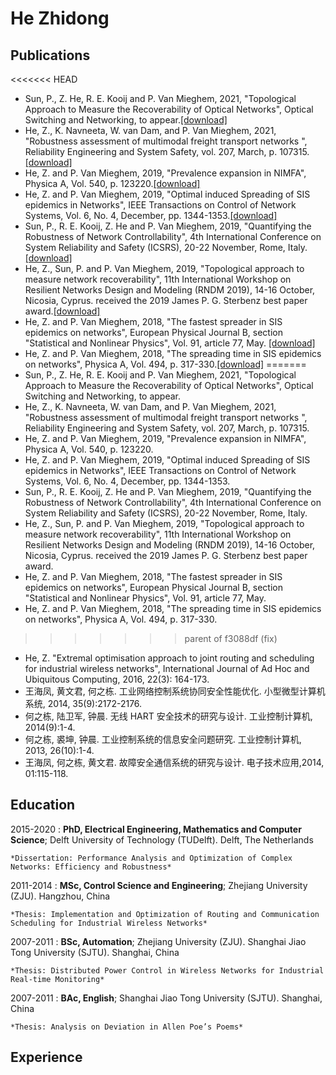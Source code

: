 He Zhidong
============


Publications
---------
<<<<<<< HEAD
- Sun, P., Z. He, R. E. Kooij and P. Van Mieghem, 2021, "Topological Approach to Measure the Recoverability of Optical Networks", Optical Switching and Networking, to appear.[[download]]([url](https://www.nas.ewi.tudelft.nl/people/Piet/papers/Optical_Switching_Networking2021_Recoverablity.pdf))
- He, Z., K. Navneeta, W. van Dam, and P. Van Mieghem, 2021, "Robustness assessment of multimodal freight transport networks ", Reliability Engineering and System Safety, vol. 207, March, p. 107315. [[download]]([url](https://www.nas.ewi.tudelft.nl/people/Piet/papers/RESS2020_Robustness_multimodal_freight_transport_networks.pdf))
- He, Z. and P. Van Mieghem, 2019, "Prevalence expansion in NIMFA", Physica A, Vol. 540, p. 123220.[[download]]([url](https://www.nas.ewi.tudelft.nl/people/Piet/papers/PhysicaA2019_Prevalence_expansion_NIMFA.pdf))
- He, Z. and P. Van Mieghem, 2019, "Optimal induced Spreading of SIS epidemics in Networks", IEEE Transactions on Control of Network Systems, Vol. 6, No. 4, December, pp. 1344-1353.[[download]]([url](https://www.nas.ewi.tudelft.nl/people/Piet/papers/IEEE_TCNS2018_Optimal_induced_SIS_spreading.pdf))
- Sun, P., R. E. Kooij, Z. He and P. Van Mieghem, 2019, "Quantifying the Robustness of Network Controllability", 4th International Conference on System Reliability and Safety (ICSRS), 20-22 November, Rome, Italy.[[download]](https://www.nas.ewi.tudelft.nl/people/Piet/papers/ICSRS2019_Robustness_Network_Controllability.pdf)
- He, Z., Sun, P. and P. Van Mieghem, 2019, "Topological approach to measure network recoverability", 11th International Workshop on Resilient Networks Design and Modeling (RNDM 2019), 14-16 October, Nicosia, Cyprus.
received the 2019 James P. G. Sterbenz best paper award.[[download]](https://www.nas.ewi.tudelft.nl/people/Piet/papers/RNDM2019_recoverability.pdf)
- He, Z. and P. Van Mieghem, 2018, "The fastest spreader in SIS epidemics on networks", European Physical Journal B, section "Statistical and Nonlinear Physics", Vol. 91, article 77, May. [[download]](https://www.nas.ewi.tudelft.nl/people/Piet/papers/EPJb2018_fastest_SIS_spreader.pdf)
- He, Z. and P. Van Mieghem, 2018, "The spreading time in SIS epidemics on networks", Physica A, Vol. 494, p. 317-330.[[download]](https://www.nas.ewi.tudelft.nl/people/Piet/papers/PhysicaA2017_SIS_spreading_time_networks.pdf)
=======
- Sun, P., Z. He, R. E. Kooij and P. Van Mieghem, 2021, "Topological Approach to Measure the Recoverability of Optical Networks", Optical Switching and Networking, to appear.
- He, Z., K. Navneeta, W. van Dam, and P. Van Mieghem, 2021, "Robustness assessment of multimodal freight transport networks ", Reliability Engineering and System Safety, vol. 207, March, p. 107315. 
- He, Z. and P. Van Mieghem, 2019, "Prevalence expansion in NIMFA", Physica A, Vol. 540, p. 123220.
- He, Z. and P. Van Mieghem, 2019, "Optimal induced Spreading of SIS epidemics in Networks", IEEE Transactions on Control of Network Systems, Vol. 6, No. 4, December, pp. 1344-1353.
- Sun, P., R. E. Kooij, Z. He and P. Van Mieghem, 2019, "Quantifying the Robustness of Network Controllability", 4th International Conference on System Reliability and Safety (ICSRS), 20-22 November, Rome, Italy.
- He, Z., Sun, P. and P. Van Mieghem, 2019, "Topological approach to measure network recoverability", 11th International Workshop on Resilient Networks Design and Modeling (RNDM 2019), 14-16 October, Nicosia, Cyprus.
received the 2019 James P. G. Sterbenz best paper award.
- He, Z. and P. Van Mieghem, 2018, "The fastest spreader in SIS epidemics on networks", European Physical Journal B, section "Statistical and Nonlinear Physics", Vol. 91, article 77, May. 
- He, Z. and P. Van Mieghem, 2018, "The spreading time in SIS epidemics on networks", Physica A, Vol. 494, p. 317-330.
>>>>>>> parent of f3088df (fix)
- He, Z. "Extremal optimisation approach to joint routing and scheduling for industrial wireless networks", International Journal of Ad Hoc and Ubiquitous Computing, 2016, 22(3): 164-173.
- 王海凤, 黄文君, 何之栋. 工业网络控制系统协同安全性能优化. 小型微型计算机系统, 2014, 35(9):2172-2176.
- 何之栋, 陆卫军, 钟晨. 无线 HART 安全技术的研究与设计. 工业控制计算机, 2014(9):1-4.
- 何之栋, 裘坤, 钟晨. 工业控制系统的信息安全问题研究. 工业控制计算机, 2013, 26(10):1-4.
- 王海凤, 何之栋, 黄文君. 故障安全通信系统的研究与设计. 电子技术应用,2014, 01:115-118.

Education
---------

2015-2020 
:   **PhD, Electrical Engineering, Mathematics and Computer Science**; Delft University of Technology (TUDelft). Delft, The Netherlands

    *Dissertation: Performance Analysis and Optimization of Complex Networks: Efficiency and Robustness*

2011-2014
:   **MSc, Control Science and Engineering**; Zhejiang University (ZJU). Hangzhou, China

    *Thesis: Implementation and Optimization of Routing and Communication Scheduling for Industrial Wireless Networks*

2007-2011
:   **BSc, Automation**; Zhejiang University (ZJU). Shanghai Jiao Tong University (SJTU). Shanghai, China

    *Thesis: Distributed Power Control in Wireless Networks for Industrial Real-time Monitoring*

2007-2011
:   **BAc, English**; Shanghai Jiao Tong University (SJTU). Shanghai, China

    *Thesis: Analysis on Deviation in Allen Poe’s Poems*

Experience
----------

